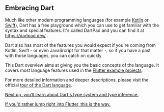 ## Embracing Dart

Much like other modern programming languages (for example [Kotlin](https://try.kotlinlang.org/) or [Swift](https://www.apple.com/swift/playgrounds/)), Dart has a free playground which you can use to get familiar with the syntax and special features. It's called DartPad and you can find it at  https://dartpad.dev/ .

Dart also has most of the features you would expect if you're coming from Kotlin, Swift - or even JavaSrcript for that matter -, so if you have a past with those languages, you can catch on quickly.

This Dart overview aims at giving you the basic concepts of the language. It covers most language features used in the [Flutter example projects](../../projects).

For more detailed information and deeper descriptions, please visit the official [tour of the Dart language](https://dart.dev/guides/language/language-tour).

[Next up, you'll learn about Dart's type system and type inference.](01_Types.md) 

 [If you'd rather jump right into Flutter, this is the way.](../02_Flutter/01_Flutter_core_concepts.md) 

